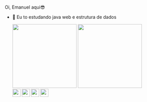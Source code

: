### 

Oi, Emanuel aqui😎
- 🌱 Eu to estudando java web e estrutura de dados

   
   <div>
  
  <a>
    <img height="200em" src="https://github-readme-stats.vercel.app/api?username=mano3queijos&show_icons=true&theme=radical">

  <a>
    <img height="200em" src="https://github-readme-stats.vercel.app/api/top-langs/?username=mano3queijos&langs_count=8&theme=radical">

  <div/>
     
     
   <div>
  
  <a>
    <img align="center" height="25m" src="https://img.shields.io/badge/HTML5-E34F26?style=for-the-badge&logo=html5&logoColor=white">
    <img align="center" height="25m" src="https://img.shields.io/badge/CSS3-1572B6?style=for-the-badge&logo=css3&logoColor=white">
         <img align="center" height="25m" src="https://img.shields.io/badge/Bootstrap-563D7C?style=for-the-badge&logo=bootstrap&logoColor=white">
         <img align="center" height="25m" src="https://img.shields.io/badge/Java-ED8B00?style=for-the-badge&logo=openjdk&logoColor=white">

                                          
                                          


  <div/>
     
    
  


    
<!--
**mno3queijos/mano3queijos** is a ✨ _special_ ✨ repository because its `README.md` (this file) appears on your GitHub profile.

Here are some ideas to get you started:

- 🔭 I’m currently working on ...
- 🌱 I’m currently learning ...
- 👯 I’m looking to collaborate on ...
- 🤔 I’m looking for help with ...
- 💬 Ask me about ...
- 📫 How to reach me: ...
- 😄 Pronouns: ...
- ⚡ Fun fact: ...
-->
